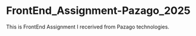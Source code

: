 # FrontEnd_Assignment-Pazago_2025
This is FrontEnd Assignment I recerived from Pazago technologies.
